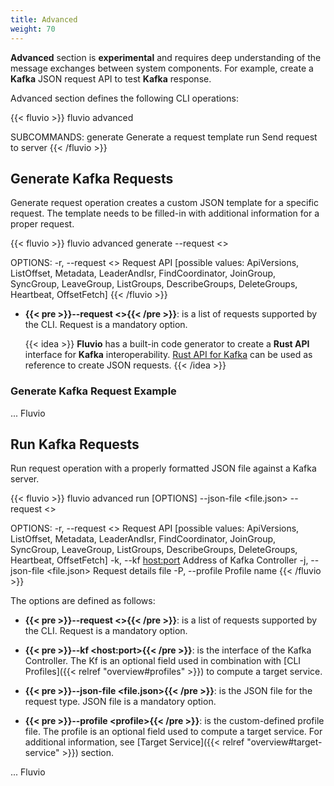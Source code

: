 ```yaml
---
title: Advanced
weight: 70
---
```


__Advanced__ section is __experimental__ and requires deep understanding of the message exchanges between system components. For example, create a __Kafka__ JSON request API to test __Kafka__ response.

Advanced section defines the following CLI operations:

{{< fluvio >}}
fluvio advanced <SUBCOMMAND>

SUBCOMMANDS:
    generate    Generate a request template
    run         Send request to server
{{< /fluvio >}}

## Generate Kafka Requests

Generate request operation creates a custom JSON template for a specific request. The template needs to be filled-in with additional information for a proper request. 

{{< fluvio >}}
fluvio advanced generate --request <>

OPTIONS:
    -r, --request <>    Request API [possible values: ApiVersions,                        
                        ListOffset, Metadata, 
                        LeaderAndIsr, FindCoordinator,
                        JoinGroup, SyncGroup, LeaveGroup, 
                        ListGroups, DescribeGroups, DeleteGroups, 
                        Heartbeat, OffsetFetch]
{{< /fluvio >}}

* <strong>{{< pre >}}--request &lt;&gt;{{< /pre >}}</strong>:
is a list of requests supported by the CLI. Request is a mandatory option.

    {{< idea >}}
__Fluvio__ has a built-in code generator to create a __Rust API__ interface for __Kafka__ interoperability. [Rust API for Kafka](https://github.com/infinyon/fluvio/tree/master/kf-protocol/kf-protocol-message/src/kf_code_gen) can be used as reference to create JSON requests.
{{< /idea >}}

### Generate Kafka Request Example

... Fluvio


## Run Kafka Requests

Run request operation with a properly formatted JSON file against a Kafka server. 

{{< fluvio >}}
fluvio advanced run [OPTIONS] --json-file <file.json> --request <>

OPTIONS:
    -r, --request <>              Request API [possible values: ApiVersions,
                                  ListOffset, Metadata, 
                                  LeaderAndIsr, FindCoordinator,
                                  JoinGroup, SyncGroup, LeaveGroup, 
                                  ListGroups, DescribeGroups, DeleteGroups, 
                                  Heartbeat, OffsetFetch]
    -k, --kf <host:port>          Address of Kafka Controller
    -j, --json-file <file.json>   Request details file
    -P, --profile <profile>       Profile name
{{< /fluvio >}}

The options are defined as follows:

* <strong>{{< pre >}}--request &lt;&gt;{{< /pre >}}</strong>:
is a list of requests supported by the CLI. Request is a mandatory option.

* <strong>{{< pre >}}--kf &lt;host:port&gt;{{< /pre >}}</strong>:
is the interface of the Kafka Controller. The Kf is an optional field used in combination with [CLI Profiles]({{< relref "overview#profiles" >}}) to compute a target service.

* <strong>{{< pre >}}--json-file &lt;file.json&gt;{{< /pre >}}</strong>:
is the JSON file for the request type. JSON file is a mandatory option.

* <strong>{{< pre >}}--profile &lt;profile&gt;{{< /pre >}}</strong>:
is the custom-defined profile file. The profile is an optional field used to compute a target service. For additional information, see [Target Service]({{< relref "overview#target-service" >}}) section.

... Fluvio

